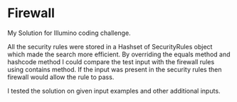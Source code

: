 # Firewall
My Solution for Illumino coding challenge.

All the security rules were stored in a Hashset of SecurityRules object which made the search more efficient.
By overriding the equals method and hashcode method I could compare the test input with the firewall rules using contains method.
If the input was present in the security rules then firewall would allow the rule to pass.

I tested the solution on given input examples and other additional inputs.
